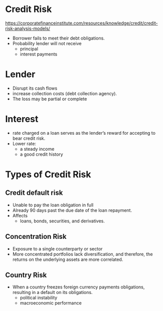 # Credit Risk
https://corporatefinanceinstitute.com/resources/knowledge/credit/credit-risk-analysis-models/

- Borrower fails to meet their debt obligations. 
- Probability lender will not receive
  - principal
  - interest payments

# Lender
- Disrupt its cash flows
- increase collection costs (debt collection agency).
- The loss may be partial or complete

# Interest
- rate charged on a loan serves as the lender’s reward for accepting to bear credit risk.
- Lower rate: 
  - a steady income
  - a good credit history

# Types of Credit Risk
## Credit default risk
- Unable to pay the loan obligation in full
- Already 90 days past the due date of the loan repayment. 
- Affects 
  - loans, bonds, securities, and derivatives.

## Concentration Risk
- Exposure to a single counterparty or sector
- More concentrated portfolios lack diversification, and therefore, the returns on the underlying assets are more correlated.

## Country Risk
- When a country freezes foreign currency payments obligations, resulting in a default on its obligations.
  - political instability
  - macroeconomic performance
